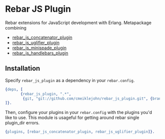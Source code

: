 # Rebar JS Plugin

Rebar extensions for JavaScript development with Erlang.  Metapackage combining

* [rebar_js_concatenator_plugin](https://github.com/cmeiklejohn/rebar_js_concatenator_plugin)
* [rebar_js_uglifier_plugin](https://github.com/cmeiklejohn/rebar_js_uglifier_plugin)
* [rebar_js_minispade_plugin](https://github.com/cmeiklejohn/rebar_js_minispade_plugin)
* [rebar_js_handlebars_plugin](https://github.com/cmeiklejohn/rebar_js_handlebars_plugin)

## Installation

Specify ```rebar_js_plugin``` as a dependency in your ```rebar.config```.

```erlang
{deps, [
       {rebar_js_plugin, ".*",
        {git, "git://github.com/cmeiklejohn/rebar_js_plugin.git", {branch, "master"}}}
]}.
```

Then, configure your plugins in your ```rebar.config``` with the plugins
you'd like to use.  This module is usageful for getting around rebar
single plugin_dir errors.

```erlang
{plugins, [rebar_js_concatenator_plugin, rebar_js_uglifier_plugin]}.
```
